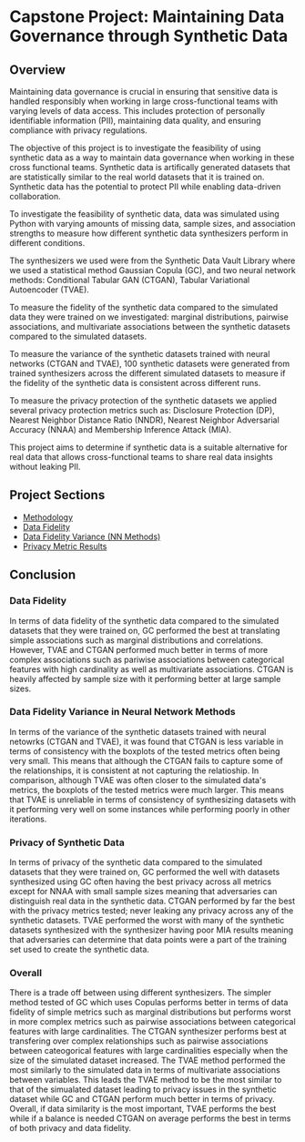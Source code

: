 # Capstone Project: Maintaining Data Governance through Synthetic Data

## Overview
Maintaining data governance is crucial in ensuring that sensitive data is handled responsibly when working in large cross-functional teams with varying levels of data access. This includes protection of personally identifiable information (PII), maintaining data quality, and ensuring compliance with privacy regulations.

The objective of this project is to investigate the feasibility of using synthetic data as a way to maintain data governance when working in these cross functional teams. Synthetic data is artifically generated datasets that are statistically similar to the real world datasets that it is trained on. Synthetic data has the potential to protect PII while enabling data-driven collaboration. 

To investigate the feasibility of synthetic data, data was simulated using Python with varying amounts of missing data, sample sizes, and association strengths to measure how different synthetic data synthesizers perform in different conditions. 

The synthesizers we used were from the Synthetic Data Vault Library where we used a statistical method Gaussian Copula (GC), and two neural network methods: Conditional Tabular GAN (CTGAN), Tabular Variational Autoencoder (TVAE). 

To measure the fidelity of the synthetic data compared to the simulated data they were trained on we investigated: marginal distributions, pairwise associations, and multivariate associations between the synthetic datasets compared to the simulated datasets. 

To measure the variance of the synthetic datasets trained with neural networks (CTGAN and TVAE), 100 synthetic datasets were generated from trained synthesizers across the different simulated datasets to measure if the fidelity of the synthetic data is consistent across different runs.

To measure the privacy protection of the synthetic datasets we applied several privacy protection metrics such as: Disclosure Protection (DP), Nearest Neighbor Distance Ratio (NNDR), Nearest Neighbor Adversarial Accuracy (NNAA) and Membership Inference Attack (MIA). 

This project aims to determine if synthetic data is a suitable alternative for real data that allows cross-functional teams to share real data insights without leaking PII.  

## Project Sections

- [Methodology](documents/Methodology.md)
- [Data Fidelity](documents/Data_Fidelity_Results.md)
- [Data Fidelity Variance (NN Methods)](documents/Data_Fidelity_Variance_NN_Methods.md)
- [Privacy Metric Results](documents/Privacy_Metrics_Results.md)

## Conclusion

### Data Fidelity
In terms of data fidelity of the synthetic data compared to the simulated datasets that they were trained on, GC performed the best at translating simple associations such as marginal distributions and correlations. However, TVAE and CTGAN performed much better in terms of more complex associations such as pariwise associations between categorical features with high cardinality as well as multivariate associations. CTGAN is heavily affected by sample size with it performing better at large sample sizes. 

### Data Fidelity Variance in Neural Network Methods
In terms of the variance of the synthetic datasets trained with neural netowrks (CTGAN and TVAE), it was found that CTGAN is less variable in terms of consistency with the boxplots of the tested metrics often being very small. This means that although the CTGAN fails to capture some of the relationships, it is consistent at not capturing the relatioship. In comparison, although TVAE was often closer to the simulated data's metrics, the boxplots of the tested metrics were much larger. This means that TVAE is unreliable in terms of consistency of synthesizing datasets with it performing very well on some instances while performing poorly in other iterations.

### Privacy of Synthetic Data
In terms of privacy of the synthetic data compared to the simulated datasets that they were trained on, GC performed the well with datasets synthesized using GC often having the best privacy across all metrics except for NNAA with small sample sizes meaning that adversaries can distinguish real data in the synthetic data. CTGAN performed by far the best with the privacy metrics tested; never leaking any privacy across any of the synthetic datasets. TVAE performed the worst with many of the synthetic datasets synthesized with the synthesizer having poor MIA results meaning that adversaries can determine that data points were a part of the training set used to create the synthetic data. 

### Overall 
There is a trade off between using different synthesizers. The simpler method tested of GC which uses Copulas performs better in terms of data fidelity of simple metrics such as marginal distributions but performs worst in more complex metrics such as pairwise associations between categorical features with large cardinalities. The CTGAN synthesizer performs best at transfering over complex relationships such as pairwise associations between cateogorical features with large cardinalities especially when the size of the simulated dataset increased.  The TVAE method performed the most similarly to the simulated data in terms of multivariate associations between variables. This leads the TVAE method to be the most similar to that of the simualated dataset leading to privacy issues in the synthetic dataset while GC and CTGAN perform much better in terms of privacy. Overall, if data similarity is the most important, TVAE performs the best while if a balance is needed CTGAN on average performs the best in terms of both privacy and data fidelity.


